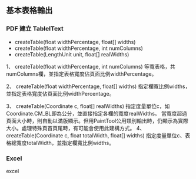 ##  基本表格輸出


### PDF 建立 TableIText


* createTable(float widthPercentage, float[] widths)
* createTable(float widthPercentage, int numColumns)
* createTable(LengthUnit unit, float[] realWidths)


1、	createTable(float  widthPercentage, int  numColumns)
等寬表格，共numColumns欄，並指定表格寬度佔頁面比例widthPercentage。

2、	createTable(float  widthPercentage, float[]  widths)
指定欄寬比例widths，並指定表格寬度佔頁面比例widthPercentage。

 
3、	createTable(Coordinate  c, float[]  realWidths)
指定度量單位c，如Coordinate.CM_BL即為公分，並直接指定各欄的寬度realWidths。
當寬度超過頁面大小時，則自動以滿版顯示。但用PaintTool公用類別輸出時，仍顯示為實際大小。處理特殊頁首頁尾時，有可能會使用此建構方式。
4、	createTable(Coordinate  c, float  totalWidth, float[]  widths)
指定度量單位c、表格總寬度totalWidth，並指定欄寬比例widths。


### Excel 


excel 